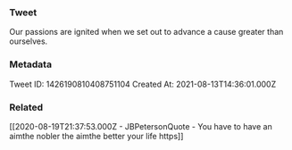 ### Tweet
Our passions are ignited when we set out to advance a cause greater than ourselves.

### Metadata
Tweet ID: 1426190810408751104
Created At: 2021-08-13T14:36:01.000Z

### Related
[[2020-08-19T21:37:53.000Z - JBPetersonQuote - You have to have an aimthe nobler the aimthe better your life https]]

